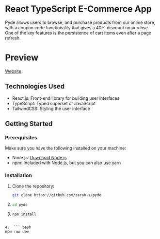 # React TypeScript E-Commerce App

Pyde allows users to browse, and purchase products from our online store, with a coupon code functionality that gives a 40% discount on purchse. One of the key features is the persistence of cart items even after a page refresh.

# Preview

[Website](https://zarah-s.github.io/pyde/)

## Technologies Used

- React.js: Front-end library for building user interfaces
- TypeScript: Typed superset of JavaScript
- TailwindCSS: Styling the user interface

## Getting Started

### Prerequisites

Make sure you have the following installed on your machine:

- Node.js: [Download Node.js](https://nodejs.org/)
- npm: Included with Node.js, but you can also use yarn

### Installation

1. Clone the repository:

   ```bash
   git clone https://github.com/zarah-s/pyde
   ```

2. ```bash
   cd pyde
   ```

3. ```bash
   npm install
   ```

````

4.  ``` bash
npm run dev
````
